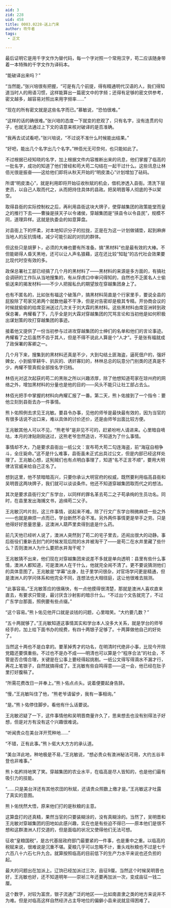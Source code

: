 ```yaml
---
aid: 3
zid: 228
uid: 458
title: 0003.0228-送上门来
author: 吹牛者
tags: 
 - 正文

---
```




  最后证明它是用千字文作为替代码，每一个字对照一个常用汉字，苟二应该随身带着一本特殊的千字文作为译码本。

  “能破译出来吗？”

  “当然能，”张兴培很有把握，“可是有几个前提，得有精通明代汉语的人，我们得知道当时人的用语习惯，这样能算出一篇密文中的字频；还得有足够的密文供参考，密文越多，越容易对照出来用字频率……”

  “现在的所有密文就是这些名字而已。”慕敏说，“恐怕很难。”

  “这样的话的确很难。”张兴培的态度一下就变的悲观了，只有名字，没有连贯的句子，也就无法通过上下文的语意来核对破译的是否准确。

  “我再去试试看吧，”张兴培说，“不过说不准什么时候能出结果。”

  “好吧，能出几个名字出几个名字。”林佰光无可奈何，也只能如此了。

  不过根据已经知晓的名字，加上根据文件内容推断出来的讯息，他们掌握了临高的一批名字，成功的知道了他们曾经和苟大苟二勾结在一起干过什么。这些讯息让林佰光很是振奋——这给他们即将从秋天开始的“明皮澳心”计划增加了砝码。

  所谓“明皮澳心”，就是利用即将开始征收秋赋的机会，借机渗透入县衙。清洗下层吏员，以自己人取而代之，从而把持住具体的县政。把吴明晋等人彻底的予以架空。

  取得县衙的实际控制权之后，再利用县衙这块大牌子，使穿越集团的政策能堂而皇之的推行下去——曹操是挟天子以令诸侯，穿越集团是“挟县令以令县民”，规模不同，道理异样。这就是执委会的如意算盘。

  对县衙上下的怀柔，对本地知识分子的拉拢，正是在为这一计划做铺垫，起到麻痹当地人的反抗情绪，减少可能引起的对抗的群体。

  但这些只是胡萝卜，必须的大棒也要有所准备。搞“黑材料”也是最有效的大棒。不但能砸得人昏天黑地，还可以让人声名狼藉，这在还比较“知耻”的古代社会效果要比现代时空有效的多。

  政保总署社工部已经搞了几个月的黑材料了——黑材料的来源是多方面的，有搞社会调研的工作队从当地搜集的，有从俘虏口中审问得知的，自然也不乏匿名人士偷偷送来的揭发材料——不少人把报私仇的期望放在穿越集团身上了。

  也有不匿名的，比如张有福这个破落户，搞黑材料简直是个行家里手，要说全县的屁股除了苟家兄弟两个就数他最不干净，但是对告密却是极其专精。开协商会议的时候就偷偷的给席亚洲送过几次关于刘大霖的黑材料。这些黑材料由席亚洲转到政保总署，冉耀看了下，几乎全是刘大霖对穿越集团的咒骂言论和当初他是如何积极出谋划策的攻打穿越集团的事迹。

  接着他又提供了一份当初参与过进攻穿越集团的士绅们的名单和他们的言论事迹。冉耀看了之后虽然不齿于其人，但是不得不说此人算是个“人才”。于是张有福就成了政保署的客卿之一。

  几个月下来，搜集到的黑材料还真是不少，大到勾结土匪海盗，逼死佃户的，强奸婢女，小到偷宰耕牛、扒灰的、诱奸寡妇的，林林总总的玩意分门别类的还真是不少，冉耀不管真假全部按名字归档。

  林佰光对这次起获的苟二的黑账之所以兴趣浓厚，除了他想知道苟家在琼州府的网络之外，增加黑材料的分量也是他的目的——风头不能只让社工部占去么。

  林佰光把手中掌握的材料向冉耀汇报了一番。第二天，熊卜佑接到了一个指令：要他立刻到县衙去办一件事情。

  熊卜佑照例去求见王兆敏。要县令办事，见他的师爷是最快最有效的，因为当官的有很多话说不出口来，难以具体的讨价还价，还是由师爷出面比较方便。

  王兆敏其他人可以不见，“熊老爷”是非见不可的，赶紧吩咐人请进来。心里暗自嘀咕，本月的津贴刚刚送过，这熊老爷忽然造访，不知道为了什么事情。

  事情却不大，乃是要求县衙出一纸公文：宣布苟大苟二勾连海盗，前“海寇自相争斗，全庄毙命。”这不是什么难事，县衙虽未正式出具过公文，但是内部已经这样处理了。王兆敏心想，这髡贼们也有点明白事理了，知道“名不正言不顺”，要用大明律法官威来给自己正名了。

  想到这里，他不禁暗暗高兴，只要你承认大明官府的权威，既然要利用临高县衙和吴明晋这两块牌子，我们就可以谈谈条件。他还不知道穿越集团取而代之的想法。

  其次是要求县衙行文广东学台，以同样的罪名革去苟二之子苟承绚的生员功名。同时，在县里发出海捕文书，追缉苟二父子。

  王兆敏沉吟片刻，这三件事情，说起来不难。除了行文广东学台稍微麻烦一些之外——也就是麻烦一点而已，学台断然不会不准。另外两件事情更是举手之劳。只是他得好好思量思量，这澳洲人葫芦里卖得到底是什么药。

  前几天他已经听人说了，澳洲人突然到了苟二的宅子里去，还闹出很大的动静。事后衙役们重新去封门的时候发现后院的水井被淘干了——是苟二在水井里藏了些什么？否则澳洲人为什么要把水井淘干呢？

  王兆敏猜不出来，他们现在对穿越集团来说差不多就是单向透明：县里有些什么事情，澳洲人都知道，可是澳洲人在干什么，他就完全闹不清了。更不要说猜测他们的具体意图了。王兆敏是“学幕”出身，肚子里学问很杂，对官场学问更是精通，但是澳洲人的学问体系和他完全不同，连想法也大相径庭，这让他很难去揣测。

  “此事容易。”王兆敏答应的很痛快，有一点他摸得很清楚，那就是澳洲人喜欢直来直去，有要求只管提，最讨厌含沙射影的暗示什么。“不过出个文告就完了，不过广东学台那面，照例要有些点缀。”

  “这个容易。”熊卜佑见他开口就是谈钱的问题，心里暗笑。“大约要几数？”

  “五十两就够了。”王兆敏知道这事情其实和学台本人没多大关系，就是学台的师爷经手的，加上给下面书办的规费，有四十两银子足够了。十两算做他自己的好处了。

  当然这十两也不是白拿的。要革掉秀才的功名，在明清时代绝非小事，比现今开除党籍还要慎重些。不过也不是办不成——明清也可以算是个“程序合法”的社会，不管是否合情合理，关键是在公事上要经得起挑剔。一纸公文得写得滴水不漏才行，再花上笔银子，自然就搞得成了。王兆敏有些自鸣得意——这一会，他已经在肚子里打好腹稿了。

  “所需花费改日一并奉上。”熊卜佑点点头。说着便要起身告辞。

  “慢，”王兆敏叫住了他，“熊老爷请留步，我有一事相询。”

  “是。”熊卜佑停住脚步。看他有什么话要说。

  王兆敏迟疑了一下，这件事情他和吴明晋商量许久了，思来想去也没有别得法子好想，但是对方有没有这个兴趣很难说。

  “听闻贵众在美台洋开荒种地……”

  “不错，正有此事。”熊卜偌大大方方的承认道。

  “美台洋此地，种地极是不易，”王兆敏说，“想必贵众有澳洲秘法可用，大约五谷丰登也非难事。”

  熊卜佑矜持地笑了笑。穿越集团的农业水平，在临高是尽人皆知的，也是他们最有吸引力的技能。

  “……只是美台洋还有其他农田的秋赋，还请贵众照数上缴才是。”王兆敏这才吐露了真实的意图。

  熊卜佑恍然大悟，原来他们打的是秋粮的主意。

  这算盘打的还真精，果然当官的只要装糊涂的，没有真糊涂的。当然了，吴明晋和王兆敏对穿越集团的田地如此感兴趣，实在也是有些迫不得已——原本他们是很不想和这群澳洲人打交道的，但是面临的状况又使得他们无法可想。

  征收“皇粮国税”，是古代基层政府部门最要紧的一件事，也是重中之重。以临高的税赋来说，很难说是沉重不堪。夏粮几乎可以忽略不计，重头戏秋粮也不过是七千六百八十六石七升九合。就算按照临高的目前低下的生产力水平来说也还负担的起。

  最大的问题出在加派上。辽饷已经加派过三次，亩征9厘。当然这个时候吴明晋也好，王兆敏也好，还不知道明年——崇祯三年还要再加派一次，变成亩征一钱二厘。

  这个数字，对较为富庶，银子流通广泛的地区——比如南直隶之类的地方来说并不为难。但是对临高这样自然经济占主导地位的偏僻小县来说就显得困难了。


